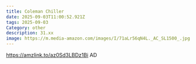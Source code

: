 ```yaml
---
title: Coleman Chiller
date: 2025-09-03T11:00:52.921Z
tags: 2025-09-03
Category: other
description: 31.xx
image: https://m.media-amazon.com/images/I/71aLr56qN4L._AC_SL1500_.jpg
---
```

https://amzlink.to/az0Sd3LBDz1Bi
AD
